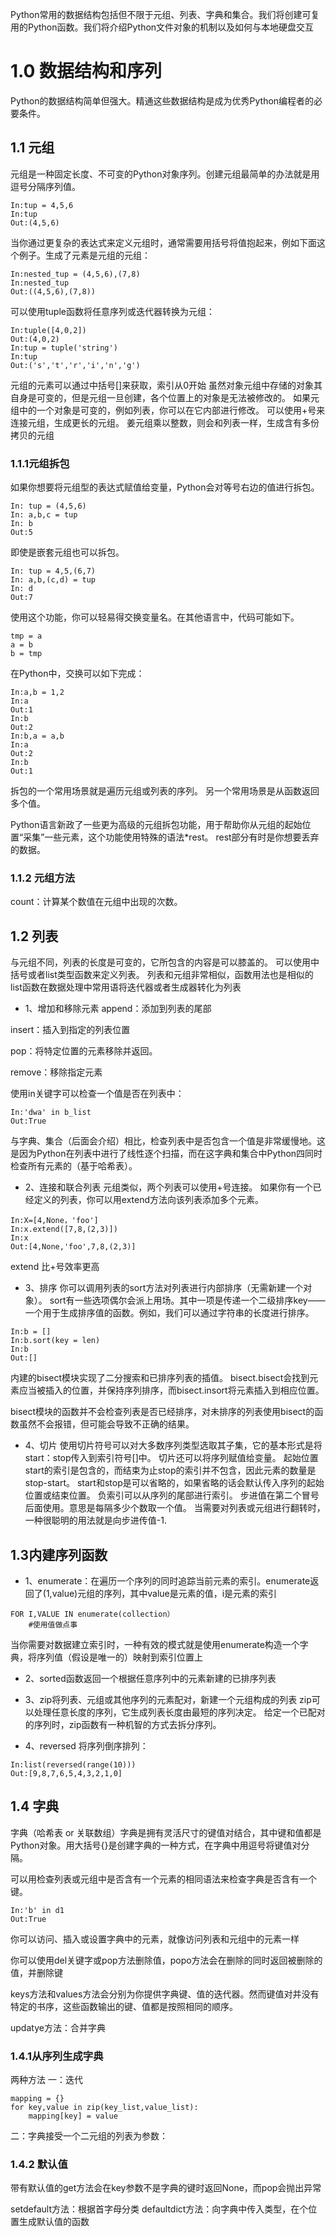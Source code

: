 Python常用的数据结构包括但不限于元组、列表、字典和集合。我们将创建可复用的Python函数。我们将介绍Python文件对象的机制以及如何与本地硬盘交互

# 1.0 数据结构和序列
Python的数据结构简单但强大。精通这些数据结构是成为优秀Python编程者的必要条件。
## 1.1 元组
元组是一种固定长度、不可变的Python对象序列。创建元组最简单的办法就是用逗号分隔序列值。
```
In:tup = 4,5,6
In:tup
Out:(4,5,6)
```
当你通过更复杂的表达式来定义元组时，通常需要用括号将值抱起来，例如下面这个例子。生成了元素是元组的元组：
```
In:nested_tup = (4,5,6),(7,8)
In:nested_tup
Out:((4,5,6),(7,8))
```
可以使用tuple函数将任意序列或迭代器转换为元组：
```
In:tuple([4,0,2])
Out:(4,0,2)
In:tup = tuple('string')
In:tup
Out:('s','t','r','i','n','g')
```
元组的元素可以通过中括号[]来获取，索引从0开始
虽然对象元组中存储的对象其自身是可变的，但是元组一旦创建，各个位置上的对象是无法被修改的。
如果元组中的一个对象是可变的，例如列表，你可以在它内部进行修改。
可以使用+号来连接元组，生成更长的元组。
姜元组乘以整数，则会和列表一样，生成含有多份拷贝的元组
### 1.1.1元组拆包
如果你想要将元组型的表达式赋值给变量，Python会对等号右边的值进行拆包。
```
In: tup = (4,5,6)
In: a,b,c = tup
In: b
Out:5
```

即使是嵌套元组也可以拆包。
```
In: tup = 4,5,(6,7)
In: a,b,(c,d) = tup
In: d
Out:7
```
使用这个功能，你可以轻易得交换变量名。在其他语言中，代码可能如下。
```
tmp = a
a = b
b = tmp
```
在Python中，交换可以如下完成：
```
In:a,b = 1,2
In:a
Out:1
In:b
Out:2
In:b,a = a,b
In:a
Out:2
In:b
Out:1
```
拆包的一个常用场景就是遍历元组或列表的序列。
另一个常用场景是从函数返回多个值。

Python语言新政了一些更为高级的元组拆包功能，用于帮助你从元组的起始位置“采集”一些元素，这个功能使用特殊的语法*rest。
rest部分有时是你想要丢弃的数据。
### 1.1.2 元组方法
count：计算某个数值在元组中出现的次数。

## 1.2 列表
与元组不同，列表的长度是可变的，它所包含的内容是可以膝盖的。
可以使用中括号或者list类型函数来定义列表。
列表和元组非常相似，函数用法也是相似的
list函数在数据处理中常用语将迭代器或者生成器转化为列表

* 1、增加和移除元素
append：添加到列表的尾部

insert：插入到指定的列表位置

pop：将特定位置的元素移除并返回。

remove：移除指定元素

使用in关键字可以检查一个值是否在列表中：
```
In:'dwa' in b_list
Out:True
```
与字典、集合（后面会介绍）相比，检查列表中是否包含一个值是非常缓慢地。这是因为Python在列表中进行了线性逐个扫描，而在这字典和集合中Python四同时检查所有元素的（基于哈希表）。

* 2、连接和联合列表
元组类似，两个列表可以使用+号连接。
如果你有一个已经定义的列表，你可以用extend方法向该列表添加多个元素。
```
In:X=[4,None，'foo']
In:x.extend([7,8,(2,3)])
In:x
Out:[4,None,'foo',7,8,(2,3)]
```
extend 比+号效率更高
* 3、排序
你可以调用列表的sort方法对列表进行内部排序（无需新建一个对象）。
sort有一些选项偶尔会派上用场。其中一项是传递一个二级排序key——一个用于生成排序值的函数。例如，我们可以通过字符串的长度进行排序。
```
In:b = []
In:b.sort(key = len)
In:b
Out:[]
```
内建的bisect模块实现了二分搜索和已排序列表的插值。
bisect.bisect会找到元素应当被插入的位置，并保持序列排序，而bisect.insort将元素插入到相应位置。

bisect模块的函数并不会检查列表是否已经排序，对未排序的列表使用bisect的函数虽然不会报错，但可能会导致不正确的结果。

* 4、切片
使用切片符号可以对大多数序列类型选取其子集，它的基本形式是将start：stop传入到索引符号[]中。
切片还可以将序列赋值给变量。
起始位置start的索引是包含的，而结束为止stop的索引并不包含，因此元素的数量是stop-start。
start和stop是可以省略的，如果省略的话会默认传入序列的起始位置或结束位置。
负索引可以从序列的尾部进行索引。
步进值在第二个冒号后面使用。意思是每隔多少个数取一个值。
当需要对列表或元组进行翻转时，一种很聪明的用法就是向步进传值-1.

## 1.3内建序列函数
* 1、enumerate：在遍历一个序列的同时追踪当前元素的索引。enumerate返回了(1,value)元组的序列，其中value是元素的值，i是元素的索引
```
FOR I,VALUE IN enumerate(collection）
    #使用值做点事
```

当你需要对数据建立索引时，一种有效的模式就是使用enumerate构造一个字典，将序列值（假设是唯一的）映射到索引位置上

* 2、sorted函数返回一个根据任意序列中的元素新建的已排序列表

* 3、zip将列表、元组或其他序列的元素配对，新建一个元组构成的列表
zip可以处理任意长度的序列，它生成列表长度由最短的序列决定。
给定一个已配对的序列时，zip函数有一种机智的方式去拆分序列。
* 4、reversed 将序列倒序排列：
```
In:list(reversed(range(10)))
Out:[9,8,7,6,5,4,3,2,1,0]
```
## 1.4 字典
字典（哈希表 or 关联数组）字典是拥有灵活尺寸的键值对结合，其中键和值都是Python对象。用大括号{}是创建字典的一种方式，在字典中用逗号将键值对分隔。

可以用检查列表或元组中是否含有一个元素的相同语法来检查字典是否含有一个键。
```
In:'b' in d1
Out:True
```

你可以访问、插入或设置字典中的元素，就像访问列表和元组中的元素一样

你可以使用del关键字或pop方法删除值，popo方法会在删除的同时返回被删除的值，并删除键

keys方法和values方法会分别为你提供字典键、值的迭代器。然而键值对并没有特定的书序，这些函数输出的键、值都是按照相同的顺序。

updatye方法：合并字典

### 1.4.1从序列生成字典
两种方法
一：迭代
```
mapping = {}
for key,value in zip(key_list,value_list):
    mapping[key] = value
```
二：字典接受一个二元组的列表为参数：

### 1.4.2 默认值

带有默认值的get方法会在key参数不是字典的键时返回None，而pop会抛出异常

setdefault方法：根据首字母分类
defaultdict方法：向字典中传入类型，在个位置生成默认值的函数







